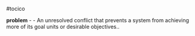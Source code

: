 #tocico

<b>problem</b> -  - An unresolved conflict that prevents a system from achieving more of its goal units or desirable objectives..  


